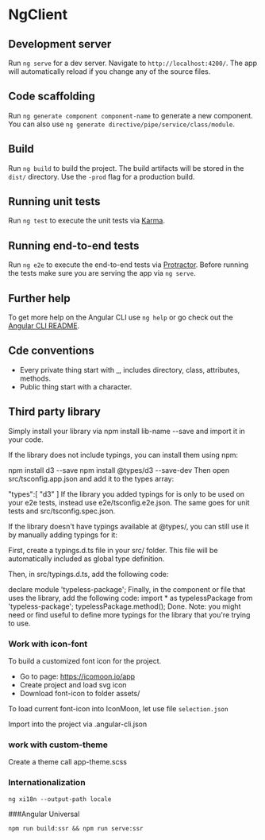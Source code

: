 # NgClient

## Development server

Run `ng serve` for a dev server. Navigate to `http://localhost:4200/`. The app will automatically reload if you change any of the source files.

## Code scaffolding

Run `ng generate component component-name` to generate a new component. You can also use `ng generate directive/pipe/service/class/module`.

## Build

Run `ng build` to build the project. The build artifacts will be stored in the `dist/` directory. Use the `-prod` flag for a production build.

## Running unit tests

Run `ng test` to execute the unit tests via [Karma](https://karma-runner.github.io).

## Running end-to-end tests

Run `ng e2e` to execute the end-to-end tests via [Protractor](http://www.protractortest.org/).
Before running the tests make sure you are serving the app via `ng serve`.

## Further help

To get more help on the Angular CLI use `ng help` or go check out the [Angular CLI README](https://github.com/angular/angular-cli/blob/master/README.md).

## Cde conventions
- Every private thing start with _, includes directory, class, attributes, methods.
- Public thing start with a character.

## Third party library
Simply install your library via npm install lib-name --save and import it in your code.

If the library does not include typings, you can install them using npm:

npm install d3 --save
npm install @types/d3 --save-dev
Then open src/tsconfig.app.json and add it to the types array:

"types":[
  "d3"
]
If the library you added typings for is only to be used on your e2e tests, instead use e2e/tsconfig.e2e.json. The same goes for unit tests and src/tsconfig.spec.json.

If the library doesn't have typings available at @types/, you can still use it by manually adding typings for it:

First, create a typings.d.ts file in your src/ folder. This file will be automatically included as global type definition.

Then, in src/typings.d.ts, add the following code:

declare module 'typeless-package';
Finally, in the component or file that uses the library, add the following code:
import * as typelessPackage from 'typeless-package';
typelessPackage.method();
Done. Note: you might need or find useful to define more typings for the library that you're trying to use.

### Work with icon-font
To build a customized font icon for the project.
- Go to page: https://icomoon.io/app
- Create project and load svg icon
- Download font-icon to folder assets/

To load current font-icon into IconMoon, let use file ```selection.json```

Import into the project via .angular-cli.json

### work with custom-theme

Create a theme call app-theme.scss

### Internationalization
```shell script
ng xi18n --output-path locale
```


###Angular Universal
```shell script
npm run build:ssr && npm run serve:ssr
```
